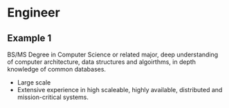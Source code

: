 # Engineer

## Example 1

BS/MS Degree in Computer Science or related major, deep understanding of computer architecture, data structures and algoirthms, in depth knowledge of common databases.

- Large scale 
- Extensive experience in high scaleable, highly available, distributed and mission-critical systems.


